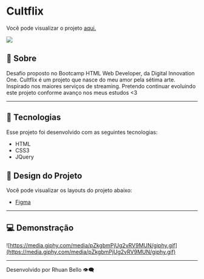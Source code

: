 # Cultflix

Você pode visualizar o projeto [aqui.](https://rhuanbello.github.io/cultflix/)

![](https://i.imgur.com/szk6csI.png)

## 📖 Sobre

Desafio proposto no Bootcamp HTML Web Developer, da Digital Innovation One.
Cultflix é um projeto que nasce do meu amor pela sétima arte. 
Inspirado nos maiores serviços de streaming.
Pretendo continuar evoluindo este projeto conforme avanço nos meus estudos <3

---

## **🚀 Tecnologias**

Esse projeto foi desenvolvido com as seguintes tecnologias:

- HTML
- CSS3
- JQuery

## 🎨 Design do Projeto

Você pode visualizar os layouts do projeto abaixo:

- [Figma](https://www.figma.com/file/FztPqTaG23iKTLJaVc0WV1/Cultflix?node-id=0%3A1)

---

## 💻 **Demonstração**

![https://media.giphy.com/media/pZkgbmPjUg2vRV9MUN/giphy.gif](https://media.giphy.com/media/pZkgbmPjUg2vRV9MUN/giphy.gif)

---

Desenvolvido por Rhuan Bello 👁️‍🗨️
